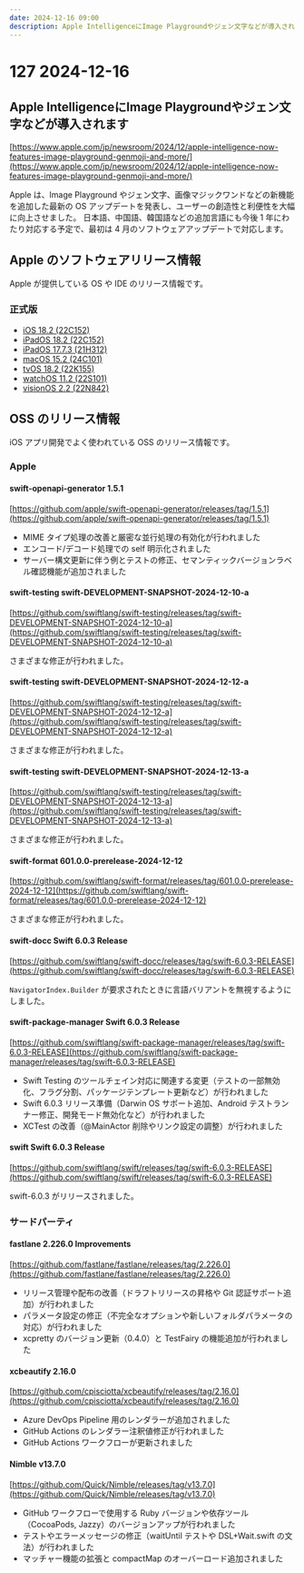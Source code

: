 ```yaml
---
date: 2024-12-16 09:00
description: Apple IntelligenceにImage Playgroundやジェン文字などが導入されます、swift-6.0.3, iOS 18.2, Xcode 16.2 がリリース、ほか
---
```

# 127 2024-12-16

## Apple IntelligenceにImage Playgroundやジェン文字などが導入されます

[https://www.apple.com/jp/newsroom/2024/12/apple-intelligence-now-features-image-playground-genmoji-and-more/](https://www.apple.com/jp/newsroom/2024/12/apple-intelligence-now-features-image-playground-genmoji-and-more/)

Apple は、Image Playground やジェン文字、画像マジックワンドなどの新機能を追加した最新の OS アップデートを発表し、ユーザーの創造性と利便性を大幅に向上させました。
日本語、中国語、韓国語などの追加言語にも今後 1 年にわたり対応する予定で、最初は 4 月のソフトウェアアップデートで対応します。

## Apple のソフトウェアリリース情報

Apple が提供している OS や IDE のリリース情報です。

### 正式版

- [iOS 18.2 (22C152)](https://developer.apple.com/news/releases/?id=12112024a)
- [iPadOS 18.2 (22C152)](https://developer.apple.com/news/releases/?id=12112024b)
- [iPadOS 17.7.3 (21H312)](https://developer.apple.com/news/releases/?id=12112024f)
- [macOS 15.2 (24C101)](https://developer.apple.com/news/releases/?id=12112024c)
- [tvOS 18.2 (22K155)](https://developer.apple.com/news/releases/?id=12112024d)
- [watchOS 11.2 (22S101)](https://developer.apple.com/news/releases/?id=12112024g)
- [visionOS 2.2 (22N842)](https://developer.apple.com/news/releases/?id=12112024e)

## OSS のリリース情報

iOS アプリ開発でよく使われている OSS のリリース情報です。

### Apple

#### swift-openapi-generator 1.5.1

[https://github.com/apple/swift-openapi-generator/releases/tag/1.5.1](https://github.com/apple/swift-openapi-generator/releases/tag/1.5.1)

- MIME タイプ処理の改善と厳密な並行処理の有効化が行われました
- エンコード/デコード処理での self 明示化されました
- サーバー構文更新に伴う例とテストの修正、セマンティックバージョンラベル確認機能が追加されました

#### swift-testing swift-DEVELOPMENT-SNAPSHOT-2024-12-10-a

[https://github.com/swiftlang/swift-testing/releases/tag/swift-DEVELOPMENT-SNAPSHOT-2024-12-10-a](https://github.com/swiftlang/swift-testing/releases/tag/swift-DEVELOPMENT-SNAPSHOT-2024-12-10-a)

さまざまな修正が行われました。

#### swift-testing swift-DEVELOPMENT-SNAPSHOT-2024-12-12-a

[https://github.com/swiftlang/swift-testing/releases/tag/swift-DEVELOPMENT-SNAPSHOT-2024-12-12-a](https://github.com/swiftlang/swift-testing/releases/tag/swift-DEVELOPMENT-SNAPSHOT-2024-12-12-a)

さまざまな修正が行われました。

#### swift-testing swift-DEVELOPMENT-SNAPSHOT-2024-12-13-a

[https://github.com/swiftlang/swift-testing/releases/tag/swift-DEVELOPMENT-SNAPSHOT-2024-12-13-a](https://github.com/swiftlang/swift-testing/releases/tag/swift-DEVELOPMENT-SNAPSHOT-2024-12-13-a)

さまざまな修正が行われました。

#### swift-format 601.0.0-prerelease-2024-12-12

[https://github.com/swiftlang/swift-format/releases/tag/601.0.0-prerelease-2024-12-12](https://github.com/swiftlang/swift-format/releases/tag/601.0.0-prerelease-2024-12-12)

さまざまな修正が行われました。

#### swift-docc Swift 6.0.3 Release

[https://github.com/swiftlang/swift-docc/releases/tag/swift-6.0.3-RELEASE](https://github.com/swiftlang/swift-docc/releases/tag/swift-6.0.3-RELEASE)

`NavigatorIndex.Builder` が要求されたときに言語バリアントを無視するようにしました。

#### swift-package-manager Swift 6.0.3 Release

[https://github.com/swiftlang/swift-package-manager/releases/tag/swift-6.0.3-RELEASE](https://github.com/swiftlang/swift-package-manager/releases/tag/swift-6.0.3-RELEASE)

- Swift Testing のツールチェイン対応に関連する変更（テストの一部無効化、フラグ分割、パッケージテンプレート更新など）が行われました
- Swift 6.0.3 リリース準備（Darwin OS サポート追加、Android テストランナー修正、開発モード無効化など）が行われました
- XCTest の改善（@MainActor 削除やリンク設定の調整）が行われました

#### swift Swift 6.0.3 Release

[https://github.com/swiftlang/swift/releases/tag/swift-6.0.3-RELEASE](https://github.com/swiftlang/swift/releases/tag/swift-6.0.3-RELEASE)

swift-6.0.3 がリリースされました。

### サードパーティ

#### fastlane 2.226.0 Improvements

[https://github.com/fastlane/fastlane/releases/tag/2.226.0](https://github.com/fastlane/fastlane/releases/tag/2.226.0)

- リリース管理や配布の改善（ドラフトリリースの昇格や Git 認証サポート追加）が行われました
- パラメータ設定の修正（不完全なオプションや新しいフォルダパラメータの対応）が行われました
- xcpretty のバージョン更新（0.4.0）と TestFairy の機能追加が行われました

#### xcbeautify 2.16.0

[https://github.com/cpisciotta/xcbeautify/releases/tag/2.16.0](https://github.com/cpisciotta/xcbeautify/releases/tag/2.16.0)

- Azure DevOps Pipeline 用のレンダラーが追加されました
- GitHub Actions のレンダラー注釈値修正が行われました
- GitHub Actions ワークフローが更新されました

#### Nimble v13.7.0

[https://github.com/Quick/Nimble/releases/tag/v13.7.0](https://github.com/Quick/Nimble/releases/tag/v13.7.0)

- GitHub ワークフローで使用する Ruby バージョンや依存ツール（CocoaPods, Jazzy）のバージョンアップが行われました
- テストやエラーメッセージの修正（waitUntil テストや DSL+Wait.swift の文法）が行われました
- マッチャー機能の拡張と compactMap のオーバーロード追加されました
